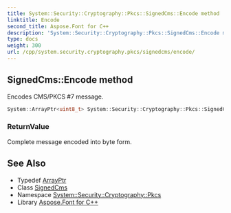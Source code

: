 ```yaml
---
title: System::Security::Cryptography::Pkcs::SignedCms::Encode method
linktitle: Encode
second_title: Aspose.Font for C++
description: 'System::Security::Cryptography::Pkcs::SignedCms::Encode method. Encodes CMS/PKCS #7 message in C++.'
type: docs
weight: 300
url: /cpp/system.security.cryptography.pkcs/signedcms/encode/
---
```

## SignedCms::Encode method


Encodes CMS/PKCS #7 message.

```cpp
System::ArrayPtr<uint8_t> System::Security::Cryptography::Pkcs::SignedCms::Encode()
```


### ReturnValue

Complete message encoded into byte form.

## See Also

* Typedef [ArrayPtr](../../../system/arrayptr/)
* Class [SignedCms](../)
* Namespace [System::Security::Cryptography::Pkcs](../../)
* Library [Aspose.Font for C++](../../../)
